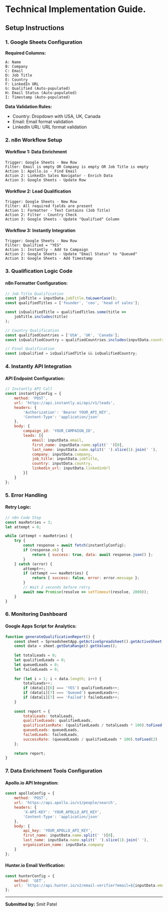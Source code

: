 # Technical Implementation Guide.

## Setup Instructions

### 1. Google Sheets Configuration

**Required Columns:**
```
A: Name
B: Company  
C: Email
D: Job Title
E: Country
F: LinkedIn URL
G: Qualified (Auto-populated)
H: Email Status (Auto-populated)
I: Timestamp (Auto-populated)
```

**Data Validation Rules:**
- Country: Dropdown with USA, UK, Canada
- Email: Email format validation
- LinkedIn URL: URL format validation

### 2. n8n Workflow Setup

#### Workflow 1: Data Enrichment
```
Trigger: Google Sheets - New Row
Filter: Email is empty OR Company is empty OR Job Title is empty
Action 1: Apollo.io - Find Email
Action 2: LinkedIn Sales Navigator - Enrich Data
Action 3: Google Sheets - Update Row
```

#### Workflow 2: Lead Qualification
```
Trigger: Google Sheets - New Row
Filter: All required fields are present
Action 1: Formatter - Text Contains (Job Title)
Action 2: Filter - Country Check
Action 3: Google Sheets - Update "Qualified" Column
```

#### Workflow 3: Instantly Integration
```
Trigger: Google Sheets - New Row
Filter: Qualified = "YES"
Action 1: Instantly - Add to Campaign
Action 2: Google Sheets - Update "Email Status" to "Queued"
Action 3: Google Sheets - Add Timestamp
```

### 3. Qualification Logic Code

#### n8n Formatter Configuration:
```javascript
// Job Title Qualification
const jobTitle = inputData.jobTitle.toLowerCase();
const qualifiedTitles = ['founder', 'ceo', 'head of sales'];

const isQualifiedTitle = qualifiedTitles.some(title => 
    jobTitle.includes(title)
);

// Country Qualification
const qualifiedCountries = ['USA', 'UK', 'Canada'];
const isQualifiedCountry = qualifiedCountries.includes(inputData.country);

// Final Qualification
const isQualified = isQualifiedTitle && isQualifiedCountry;
```

### 4. Instantly API Integration

#### API Endpoint Configuration:
```javascript
// Instantly API Call
const instantlyConfig = {
    method: 'POST',
    url: 'https://api.instantly.ai/api/v1/leads',
    headers: {
        'Authorization': 'Bearer YOUR_API_KEY',
        'Content-Type': 'application/json'
    },
    body: {
        campaign_id: 'YOUR_CAMPAIGN_ID',
        leads: [{
            email: inputData.email,
            first_name: inputData.name.split(' ')[0],
            last_name: inputData.name.split(' ').slice(1).join(' '),
            company: inputData.company,
            job_title: inputData.jobTitle,
            country: inputData.country,
            linkedin_url: inputData.linkedinUrl
        }]
    }
};
```

### 5. Error Handling

#### Retry Logic:
```javascript
// n8n Code Step
const maxRetries = 3;
let attempt = 0;

while (attempt < maxRetries) {
    try {
        const response = await fetch(instantlyConfig);
        if (response.ok) {
            return { success: true, data: await response.json() };
        }
    } catch (error) {
        attempt++;
        if (attempt === maxRetries) {
            return { success: false, error: error.message };
        }
        // Wait 2 seconds before retry
        await new Promise(resolve => setTimeout(resolve, 2000));
    }
}
```

### 6. Monitoring Dashboard

#### Google Apps Script for Analytics:
```javascript
function generateQualificationReport() {
    const sheet = SpreadsheetApp.getActiveSpreadsheet().getActiveSheet();
    const data = sheet.getDataRange().getValues();
    
    let totalLeads = 0;
    let qualifiedLeads = 0;
    let queuedLeads = 0;
    let failedLeads = 0;
    
    for (let i = 1; i < data.length; i++) {
        totalLeads++;
        if (data[i][6] === 'YES') qualifiedLeads++;
        if (data[i][7] === 'Queued') queuedLeads++;
        if (data[i][7] === 'Failed') failedLeads++;
    }
    
    const report = {
        totalLeads: totalLeads,
        qualifiedLeads: qualifiedLeads,
        qualificationRate: (qualifiedLeads / totalLeads * 100).toFixed(2),
        queuedLeads: queuedLeads,
        failedLeads: failedLeads,
        successRate: (queuedLeads / qualifiedLeads * 100).toFixed(2)
    };
    
    return report;
}
```

### 7. Data Enrichment Tools Configuration

#### Apollo.io API Integration:
```javascript
const apolloConfig = {
    method: 'POST',
    url: 'https://api.apollo.io/v1/people/search',
    headers: {
        'X-API-KEY': 'YOUR_APOLLO_API_KEY',
        'Content-Type': 'application/json'
    },
    body: {
        api_key: 'YOUR_APOLLO_API_KEY',
        first_name: inputData.name.split(' ')[0],
        last_name: inputData.name.split(' ').slice(1).join(' '),
        organization_name: inputData.company
    }
};
```

#### Hunter.io Email Verification:
```javascript
const hunterConfig = {
    method: 'GET',
    url: `https://api.hunter.io/v2/email-verifier?email=${inputData.email}&api_key=YOUR_HUNTER_API_KEY`
};
```

---

**Submitted by:** Smit Patel 
